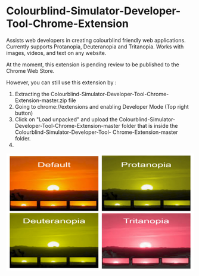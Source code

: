 # Colourblind-Simulator-Developer-Tool-Chrome-Extension
Assists web developers in creating colourblind friendly web applications. 
Currently supports Protanopia, Deuteranopia and Tritanopia. Works with images, videos, and text on any website.

At the moment, this extension is pending review to be published to the Chrome Web Store.

However, you can still use this extension by :
  1. Extracting the Colourblind-Simulator-Developer-Tool-Chrome-Extension-master.zip file
  2. Going to chrome://extensions and enabling Developer Mode (Top right button)
  3. Click on "Load unpacked" and upload the Colourblind-Simulator-Developer-Tool-Chrome-Extension-master folder that is inside the Colourblind-Simulator-Developer-Tool-      Chrome-Extension-master folder.
  4. 

![Screenshot](Screenshots/Square4x4.jpg)


